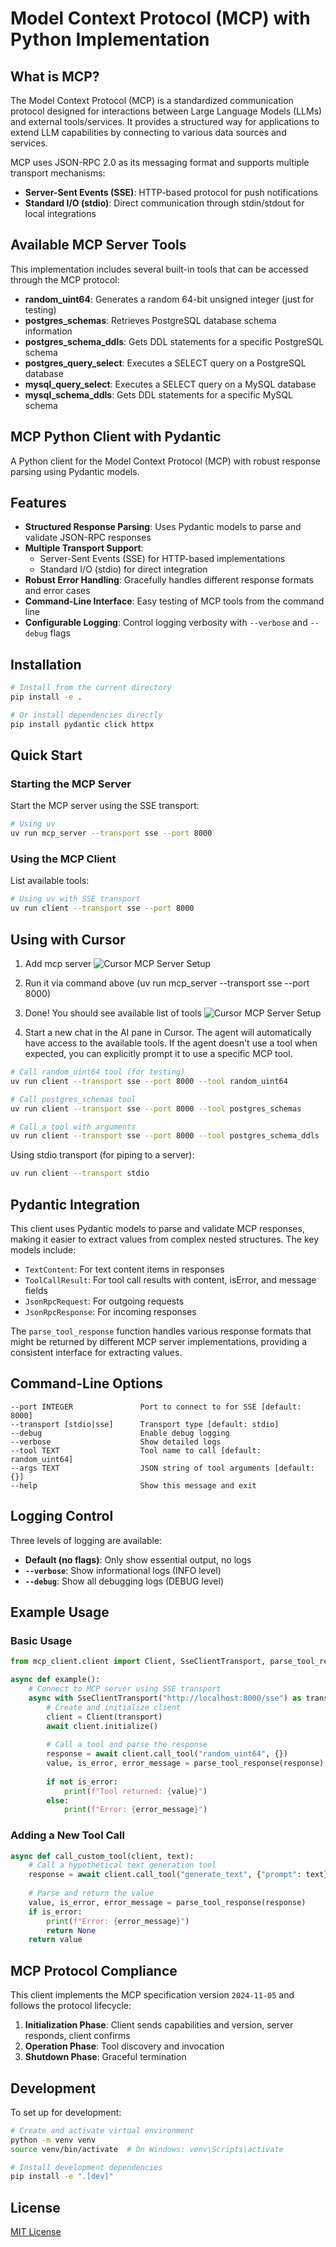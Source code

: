 # Model Context Protocol (MCP) with Python Implementation

## What is MCP?

The Model Context Protocol (MCP) is a standardized communication protocol designed for interactions between Large Language Models (LLMs) and external tools/services. It provides a structured way for applications to extend LLM capabilities by connecting to various data sources and services.

MCP uses JSON-RPC 2.0 as its messaging format and supports multiple transport mechanisms:
- **Server-Sent Events (SSE)**: HTTP-based protocol for push notifications
- **Standard I/O (stdio)**: Direct communication through stdin/stdout for local integrations

## Available MCP Server Tools

This implementation includes several built-in tools that can be accessed through the MCP protocol:

- **random_uint64**: Generates a random 64-bit unsigned integer (just for testing)
- **postgres_schemas**: Retrieves PostgreSQL database schema information
- **postgres_schema_ddls**: Gets DDL statements for a specific PostgreSQL schema
- **postgres_query_select**: Executes a SELECT query on a PostgreSQL database
- **mysql_query_select**: Executes a SELECT query on a MySQL database
- **mysql_schema_ddls**: Gets DDL statements for a specific MySQL schema



## MCP Python Client with Pydantic

A Python client for the Model Context Protocol (MCP) with robust response parsing using Pydantic models.

## Features

- **Structured Response Parsing**: Uses Pydantic models to parse and validate JSON-RPC responses
- **Multiple Transport Support**: 
  - Server-Sent Events (SSE) for HTTP-based implementations
  - Standard I/O (stdio) for direct integration
- **Robust Error Handling**: Gracefully handles different response formats and error cases
- **Command-Line Interface**: Easy testing of MCP tools from the command line
- **Configurable Logging**: Control logging verbosity with `--verbose` and `--debug` flags

## Installation

```bash
# Install from the current directory
pip install -e .

# Or install dependencies directly
pip install pydantic click httpx
```

## Quick Start

### Starting the MCP Server

Start the MCP server using the SSE transport:

```bash
# Using uv
uv run mcp_server --transport sse --port 8000
```

### Using the MCP Client

List available tools:

```bash
# Using uv with SSE transport
uv run client --transport sse --port 8000
```


## Using with Cursor

1. Add mcp server
![Cursor MCP Server Setup](_media/screen2.png)

2. Run it via command above (uv run mcp_server --transport sse --port 8000)

3. Done! You should see available list of tools
![Cursor MCP Server Setup](_media/screen1.png)

4. Start a new chat in the AI pane in Cursor. The agent will automatically have access to the available tools. If the agent doesn't use a tool when expected, you can explicitly prompt it to use a specific MCP tool.

```bash
# Call random_uint64 tool (for testing)
uv run client --transport sse --port 8000 --tool random_uint64

# Call postgres_schemas tool
uv run client --transport sse --port 8000 --tool postgres_schemas 

# Call a tool with arguments
uv run client --transport sse --port 8000 --tool postgres_schema_ddls --args '{"schema_name": "public"}'
```

Using stdio transport (for piping to a server):

```bash
uv run client --transport stdio
```

## Pydantic Integration

This client uses Pydantic models to parse and validate MCP responses, making it easier to extract values from complex nested structures. The key models include:

- `TextContent`: For text content items in responses
- `ToolCallResult`: For tool call results with content, isError, and message fields
- `JsonRpcRequest`: For outgoing requests
- `JsonRpcResponse`: For incoming responses

The `parse_tool_response` function handles various response formats that might be returned by different MCP server implementations, providing a consistent interface for extracting values.

## Command-Line Options

```
--port INTEGER               Port to connect to for SSE [default: 8000]
--transport [stdio|sse]      Transport type [default: stdio]
--debug                      Enable debug logging
--verbose                    Show detailed logs
--tool TEXT                  Tool name to call [default: random_uint64]
--args TEXT                  JSON string of tool arguments [default: {}]
--help                       Show this message and exit
```

## Logging Control

Three levels of logging are available:

- **Default (no flags)**: Only show essential output, no logs
- **`--verbose`**: Show informational logs (INFO level)
- **`--debug`**: Show all debugging logs (DEBUG level)

## Example Usage

### Basic Usage

```python
from mcp_client.client import Client, SseClientTransport, parse_tool_response

async def example():
    # Connect to MCP server using SSE transport
    async with SseClientTransport("http://localhost:8000/sse") as transport:
        # Create and initialize client
        client = Client(transport)
        await client.initialize()
        
        # Call a tool and parse the response
        response = await client.call_tool("random_uint64", {})
        value, is_error, error_message = parse_tool_response(response)
        
        if not is_error:
            print(f"Tool returned: {value}")
        else:
            print(f"Error: {error_message}")
```

### Adding a New Tool Call

```python
async def call_custom_tool(client, text):
    # Call a hypothetical text generation tool
    response = await client.call_tool("generate_text", {"prompt": text})
    
    # Parse and return the value
    value, is_error, error_message = parse_tool_response(response)
    if is_error:
        print(f"Error: {error_message}")
        return None
    return value
```

## MCP Protocol Compliance

This client implements the MCP specification version `2024-11-05` and follows the protocol lifecycle:

1. **Initialization Phase**: Client sends capabilities and version, server responds, client confirms
2. **Operation Phase**: Tool discovery and invocation
3. **Shutdown Phase**: Graceful termination

## Development

To set up for development:

```bash
# Create and activate virtual environment
python -m venv venv
source venv/bin/activate  # On Windows: venv\Scripts\activate

# Install development dependencies
pip install -e ".[dev]"
```

## License

[MIT License](LICENSE)
